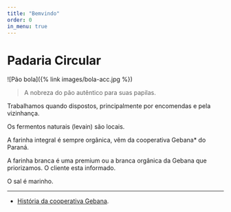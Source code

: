 ```yaml
---
title: "Bemvindo"
order: 0
in_menu: true
---
```

<head>
  <title>Bemvindo</title>
  <link rel="icon" type="image/x-icon" href="/images/favicon.ico">
</head>

# Padaria Circular

![Pão bola]({% link images/bola-acc.jpg %})
> A nobreza do pão autêntico para suas papilas.

Trabalhamos quando dispostos, principalmente por encomendas e pela vizinhança.

Os fermentos naturais (levain) são locais.

A farinha integral é sempre orgânica, vêm da cooperativa Gebana* do Paraná.

A farinha branca é uma premium ou a branca orgânica da Gebana que priorizamos. O cliente esta informado.

O sal é marinho. 

---

* [História da cooperativa Gebana](https://www.gebana.com.br/nossahistoria/). 